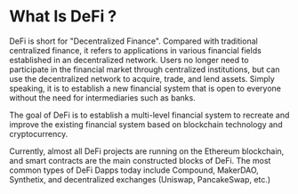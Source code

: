 # What Is DeFi ?

DeFi is short for "Decentralized Finance". Compared with traditional centralized finance, it refers to applications in various financial fields established in an decentralized network. Users no longer need to participate in the financial market through centralized institutions, but can use the decentralized network to acquire, trade, and lend assets. Simply speaking, it is to establish a new financial system that is open to everyone without the need for intermediaries such as banks.

The goal of DeFi is to establish a multi-level financial system to recreate and improve the existing financial system based on blockchain technology and cryptocurrency. 

Currently, almost all DeFi projects are running on the Ethereum blockchain, and smart contracts are the main constructed blocks of DeFi. The most common types of DeFi Dapps today include Compound, MakerDAO, Synthetix, and decentralized exchanges \(Uniswap, PancakeSwap, etc.\)


